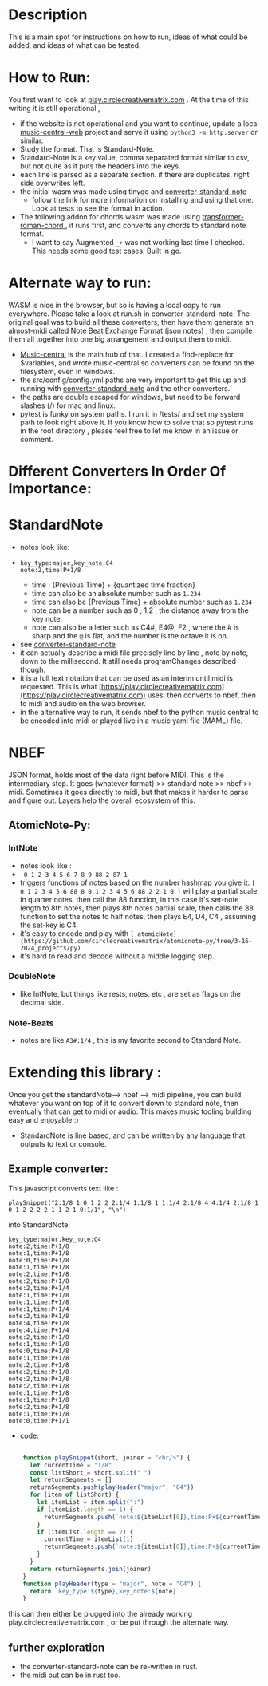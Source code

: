 # Description
This is a main spot for instructions on how to run, ideas of what could be added, and ideas of what can be tested. 

# How to Run: 
You first want to look at [play.circlecreativematrix.com](play.circlecreativematrix.com) . At the time of this writing it is still operational ,
- if the website is not operational and you want to continue, update a local [music-central-web](https://github.com/circlecreativematrix/music-central-web) project and serve it using
`python3 -m http.server` or similar.
- Study the format. That is Standard-Note.
- Standard-Note is a key:value, comma separated format similar to csv, but not quite as it puts the headers into the keys.
- each line is parsed as a separate section. if there are duplicates, right side overwrites left.
- the initial wasm was made using tinygo and [converter-standard-note](https://github.com/circlecreativematrix/converter-standard-note)
  - follow the link for more information on installing and using that one. Look at tests to see the format in action.
- The following addon for chords wasm was made using [transformer-roman-chord   ](https://github.com/circlecreativematrix/transformer-roman-chord) , it runs first, and converts any chords to standard note format.
  - I want to say Augmented `_+` was not working last time I checked. This needs some good test cases. Built in go.

# Alternate way to run:    
WASM is nice in the browser, but so is having a local copy to run everywhere. Please take a look at run.sh in converter-standard-note. 
The original goal was to build all these converters, then have them generate an almost-midi called Note Beat Exchange Format (json notes) , then compile them all together into one big arrangement and output them to midi. 
- [Music-central](https://github.com/circlecreativematrix/music-central) is the main hub of that. I created a find-replace for $variables, and wrote music-central so converters can be found on the filesystem, even in windows.
- the src/config/config.yml paths are very important to get this up and running with  [converter-standard-note](https://github.com/circlecreativematrix/converter-standard-note) and the other converters.
- the paths are double escaped for windows, but need to be forward slashes (/) for mac and linux.
- pytest is funky on system paths. I run it in /tests/ and set my system path to look right above it. If you know how to solve that so pytest runs in the root directory , please feel free to let me know in an issue or comment.

# Different Converters In Order Of Importance:
# StandardNote
- notes look like:
- ```
  key_type:major,key_note:C4
  note:2,time:P+1/8
  ```
  - time : {Previous Time} + {quantized time fraction}
  - time can also be an absolute number such as `1.234`
  - time can also be {Previous Time} + absolute number such as `1.234`
  - note can be a number such as 0 , 1,2 , the distance away from the key note.
  - note can also be a letter such as C4#, E4@, F2 , where the # is sharp and the `@` is flat, and the number is the octave it is on. 
- see [converter-standard-note](https://github.com/circlecreativematrix/converter-standard-note)
- it can actually describe a midi file precisely line by line , note by note, down to the millisecond.  It still needs programChanges described though.  
- it is a full text notation that can be used as an interim until midi is requested. This is what [https://play.circlecreativematrix.com](https://play.circlecreativematrix.com) uses, then converts to nbef, then to midi and audio on the web browser.
- in the alternative way to run, it sends nbef to the python music central to be encoded into midi or played live in a music yaml file (MAML) file. 
# NBEF 
JSON format, holds most of the data right before MIDI. This is the intermediary step. It goes {whatever format} >> standard note >> nbef >> midi. Sometimes it goes directly to midi, but that makes it harder to parse and figure out. Layers help the overall ecosystem of this. 
## AtomicNote-Py: 
### IntNote 
  - notes look like :
  - ``` 0 1 2 3 4 5 6 7 8 9 88 2 87 1```
  - triggers functions of notes based on the number hashmap you give it. `[ 0 1 2 3 4 5 6 88 8 0 1 2 3 4 5 6 88 2 2 1 0 ]` will play a partial scale in quarter notes, then call the 88 function, in this case it's set-note length to 8th notes,  then plays 8th notes partial scale, then calls the 88 function to set the notes to half notes, then plays E4, D4, C4 , assuming the set-key is C4.
  - it's easy to encode and play with `[ atomicNote](https://github.com/circlecreativematrix/atomicnote-py/tree/3-16-2024_projects/py)`
  - it's hard to read and decode without a middle logging step.
### DoubleNote 
 - like IntNote, but things like rests, notes, etc , are set as flags on the decimal side.
### Note-Beats
  - notes are like `A3#:1/4` , this is my favorite second to Standard Note.

# Extending this library : 
Once you get the standardNote--> nbef --> midi pipeline, you can build whatever you want on top of it to convert down to standard note, then eventually that can get to midi or audio. This makes music tooling building easy and enjoyable :) 
- StandardNote is line based, and can be written by any language that outputs to text or console.

## Example converter: 
This javascript converts text like : 
```
playSnippet("2:1/8 1 0 1 2 2 2:1/4 1:1/8 1 1:1/4 2:1/8 4 4:1/4 2:1/8 1 0 1 2 2 2 2 1 1 2 1 0:1/1", "\n")
```
into StandardNote:
```
key_type:major,key_note:C4
note:2,time:P+1/8
note:1,time:P+1/8
note:0,time:P+1/8
note:1,time:P+1/8
note:2,time:P+1/8
note:2,time:P+1/8
note:2,time:P+1/4
note:1,time:P+1/8
note:1,time:P+1/8
note:1,time:P+1/4
note:2,time:P+1/8
note:4,time:P+1/8
note:4,time:P+1/4
note:2,time:P+1/8
note:1,time:P+1/8
note:0,time:P+1/8
note:1,time:P+1/8
note:2,time:P+1/8
note:2,time:P+1/8
note:2,time:P+1/8
note:2,time:P+1/8
note:1,time:P+1/8
note:1,time:P+1/8
note:2,time:P+1/8
note:1,time:P+1/8
note:0,time:P+1/1
```
- code: 
```javascript
   
    function playSnippet(short, joiner = "<br/>") {
      let currentTime = "1/8"
      const listShort = short.split(" ")
      let returnSegments = []
      returnSegments.push(playHeader("major", "C4"))
      for (item of listShort) {
        let itemList = item.split(":")
        if (itemList.length == 1) {
          returnSegments.push(`note:${itemList[0]},time:P+${currentTime}`)
        }
        if (itemList.length == 2) {
          currentTime = itemList[1]
          returnSegments.push(`note:${itemList[0]},time:P+${currentTime}`)
        }
      }
      return returnSegments.join(joiner)
    }
    function playHeader(type = "major", note = "C4") {
      return `key_type:${type},key_note:${note}`
    }
```
this can then either be plugged into the already working play.circlecreativematrix.com , or be put through the alternate way. 
## further exploration
- the converter-standard-note can be re-written in rust.
- the midi out can be in rust too.
  

